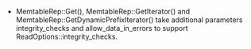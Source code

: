 * MemtableRep::Get(), MemtableRep::GetIterator() and MemtableRep::GetDynamicPrefixIterator() take additional parameters integrity_checks and allow_data_in_errors to support ReadOptions::integrity_checks.